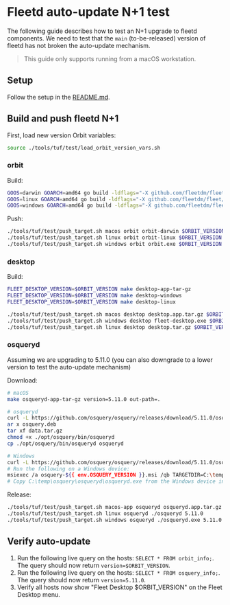 # Fleetd auto-update N+1 test

The following guide describes how to test an N+1 upgrade to fleetd components.
We need to test that the `main` (to-be-released) version of fleetd has not broken the auto-update mechanism.

> This guide only supports running from a macOS workstation.

## Setup

Follow the setup in the [README.md](./README.md).

## Build and push fleetd N+1

First, load new version Orbit variables:
```sh
source ./tools/tuf/test/load_orbit_version_vars.sh
```

### orbit

Build:
```sh
GOOS=darwin GOARCH=amd64 go build -ldflags="-X github.com/fleetdm/fleet/v4/orbit/pkg/build.Version=$ORBIT_VERSION" -o orbit-darwin ./orbit/cmd/orbit
GOOS=linux GOARCH=amd64 go build -ldflags="-X github.com/fleetdm/fleet/v4/orbit/pkg/build.Version=$ORBIT_VERSION" -o orbit-linux ./orbit/cmd/orbit
GOOS=windows GOARCH=amd64 go build -ldflags="-X github.com/fleetdm/fleet/v4/orbit/pkg/build.Version=$ORBIT_VERSION" -o orbit.exe ./orbit/cmd/orbit
```
Push:
```sh
./tools/tuf/test/push_target.sh macos orbit orbit-darwin $ORBIT_VERSION
./tools/tuf/test/push_target.sh linux orbit orbit-linux $ORBIT_VERSION
./tools/tuf/test/push_target.sh windows orbit orbit.exe $ORBIT_VERSION
```

### desktop

Build:
```sh
FLEET_DESKTOP_VERSION=$ORBIT_VERSION make desktop-app-tar-gz
FLEET_DESKTOP_VERSION=$ORBIT_VERSION make desktop-windows
FLEET_DESKTOP_VERSION=$ORBIT_VERSION make desktop-linux
```
```sh
./tools/tuf/test/push_target.sh macos desktop desktop.app.tar.gz $ORBIT_VERSION
./tools/tuf/test/push_target.sh windows desktop fleet-desktop.exe $ORBIT_VERSION
./tools/tuf/test/push_target.sh linux desktop desktop.tar.gz $ORBIT_VERSION
```

### osqueryd

Assuming we are upgrading to 5.11.0 (you can also downgrade to a lower version to test the auto-update mechanism)

Download:
```sh
# macOS
make osqueryd-app-tar-gz version=5.11.0 out-path=.

# osqueryd
curl -L https://github.com/osquery/osquery/releases/download/5.11.0/osquery_5.11.0-1.linux_amd64.deb --output osquery.deb
ar x osquery.deb
tar xf data.tar.gz
chmod +x ./opt/osquery/bin/osqueryd
cp ./opt/osquery/bin/osqueryd osqueryd

# Windows
curl -L https://github.com/osquery/osquery/releases/download/5.11.0/osquery-5.11.0.msi --output osquery-5.11.0.msi
# Run the following on a Windows device:
msiexec /a osquery-${{ env.OSQUERY_VERSION }}.msi /qb TARGETDIR=C:\temp
# Copy C:\temp\osquery\osqueryd\osqueryd.exe from the Windows device into the macOS workstation.
```
Release:
```sh
./tools/tuf/test/push_target.sh macos-app osqueryd osqueryd.app.tar.gz 5.11.0
./tools/tuf/test/push_target.sh linux osqueryd ./osqueryd 5.11.0
./tools/tuf/test/push_target.sh windows osqueryd ./osqueryd.exe 5.11.0
```

## Verify auto-update

1. Run the following live query on the hosts: `SELECT * FROM orbit_info;`. The query should now return `version=$ORBIT_VERSION`.
2. Run the following live query on the hosts: `SELECT * FROM osquery_info;`. The query should now return `version=5.11.0`.
3. Verify all hosts now show "Fleet Desktop $ORBIT_VERSION" on the Fleet Desktop menu.
